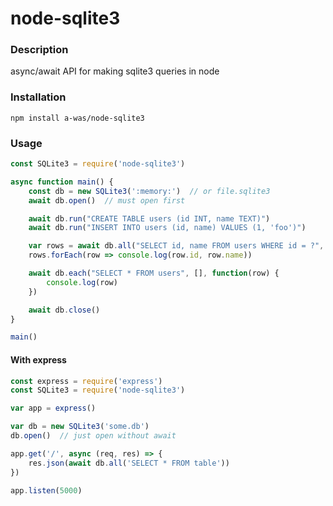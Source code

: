 # node-sqlite3

### Description
async/await API for making sqlite3 queries in node

### Installation
`npm install a-was/node-sqlite3`

### Usage

```javascript
const SQLite3 = require('node-sqlite3')

async function main() {
    const db = new SQLite3(':memory:')  // or file.sqlite3
    await db.open()  // must open first

    await db.run("CREATE TABLE users (id INT, name TEXT)")
    await db.run("INSERT INTO users (id, name) VALUES (1, 'foo')")

    var rows = await db.all("SELECT id, name FROM users WHERE id = ?", [1])  // params must be iterable
    rows.forEach(row => console.log(row.id, row.name))

    await db.each("SELECT * FROM users", [], function(row) {
        console.log(row)
    })

    await db.close()
}

main()
```


#### With express

```javascript
const express = require('express')
const SQLite3 = require('node-sqlite3')

var app = express()

var db = new SQLite3('some.db')
db.open()  // just open without await

app.get('/', async (req, res) => {
    res.json(await db.all('SELECT * FROM table'))
})

app.listen(5000)
```
